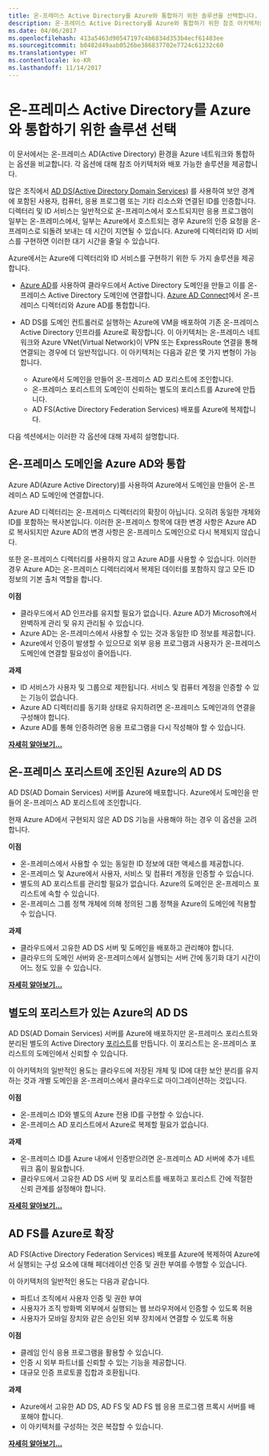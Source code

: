 ```yaml
---
title: 온-프레미스 Active Directory를 Azure와 통합하기 위한 솔루션을 선택합니다.
description: 온-프레미스 Active Directory를 Azure와 통합하기 위한 참조 아키텍처를 비교합니다.
ms.date: 04/06/2017
ms.openlocfilehash: 413a5463d90547197c4b6834d353b4ecf61483ee
ms.sourcegitcommit: b0482d49aab0526be386837702e7724c61232c60
ms.translationtype: HT
ms.contentlocale: ko-KR
ms.lasthandoff: 11/14/2017
---
```

# <a name="choose-a-solution-for-integrating-on-premises-active-directory-with-azure"></a>온-프레미스 Active Directory를 Azure와 통합하기 위한 솔루션 선택

이 문서에서는 온-프레미스 AD(Active Directory) 환경을 Azure 네트워크와 통합하는 옵션을 비교합니다. 각 옵션에 대해 참조 아키텍처와 배포 가능한 솔루션을 제공합니다.

많은 조직에서 [AD DS(Active Directory Domain Services)][active-directory-domain-services] 를 사용하여 보안 경계에 포함된 사용자, 컴퓨터, 응용 프로그램 또는 기타 리소스와 연결된 ID를 인증합니다. 디렉터리 및 ID 서비스는 일반적으로 온-프레미스에서 호스트되지만 응용 프로그램이 일부는 온-프레미스에서, 일부는 Azure에서 호스트되는 경우 Azure의 인증 요청을 온-프레미스로 되돌려 보내는 데 시간이 지연될 수 있습니다. Azure에 디렉터리와 ID 서비스를 구현하면 이러한 대기 시간을 줄일 수 있습니다.

Azure에서는 Azure에 디렉터리와 ID 서비스를 구현하기 위한 두 가지 솔루션을 제공합니다. 

* [Azure AD][azure-active-directory]를 사용하여 클라우드에서 Active Directory 도메인을 만들고 이를 온-프레미스 Active Directory 도메인에 연결합니다. [Azure AD Connect][azure-ad-connect]에서 온-프레미스 디렉터리와 Azure AD를 통합합니다.

* AD DS를 도메인 컨트롤러로 실행하는 Azure에 VM을 배포하여 기존 온-프레미스 Active Directory 인프라를 Azure로 확장합니다. 이 아키텍처는 온-프레미스 네트워크와 Azure VNet(Virtual Network)이 VPN 또는 ExpressRoute 연결을 통해 연결되는 경우에 더 일반적입니다. 이 아키텍처는 다음과 같은 몇 가지 변형이 가능합니다. 

    - Azure에서 도메인을 만들어 온-프레미스 AD 포리스트에 조인합니다.
    - 온-프레미스 포리스트의 도메인이 신뢰하는 별도의 포리스트를 Azure에 만듭니다.
    - AD FS(Active Directory Federation Services) 배포를 Azure에 복제합니다. 

다음 섹션에서는 이러한 각 옵션에 대해 자세히 설명합니다.

## <a name="integrate-your-on-premises-domains-with-azure-ad"></a>온-프레미스 도메인을 Azure AD와 통합

Azure AD(Azure Active Directory)를 사용하여 Azure에서 도메인을 만들어 온-프레미스 AD 도메인에 연결합니다. 

Azure AD 디렉터리는 온-프레미스 디렉터리의 확장이 아닙니다. 오히려 동일한 개체와 ID를 포함하는 복사본입니다. 이러한 온-프레미스 항목에 대한 변경 사항은 Azure AD로 복사되지만 Azure AD의 변경 사항은 온-프레미스 도메인으로 다시 복제되지 않습니다.

또한 온-프레미스 디렉터리를 사용하지 않고 Azure AD를 사용할 수 있습니다. 이러한 경우 Azure AD는 온-프레미스 디렉터리에서 복제된 데이터를 포함하지 않고 모든 ID 정보의 기본 출처 역할을 합니다.


**이점**

* 클라우드에서 AD 인프라를 유지할 필요가 없습니다. Azure AD가 Microsoft에서 완벽하게 관리 및 유지 관리될 수 있습니다.
* Azure AD는 온-프레미스에서 사용할 수 있는 것과 동일한 ID 정보를 제공합니다.
* Azure에서 인증이 발생할 수 있으므로 외부 응용 프로그램과 사용자가 온-프레미스 도메인에 연결할 필요성이 줄어듭니다.

**과제**

* ID 서비스가 사용자 및 그룹으로 제한됩니다. 서비스 및 컴퓨터 계정을 인증할 수 있는 기능이 없습니다.
* Azure AD 디렉터리를 동기화 상태로 유지하려면 온-프레미스 도메인과의 연결을 구성해야 합니다. 
* Azure AD를 통해 인증하려면 응용 프로그램을 다시 작성해야 할 수 있습니다.

**[자세히 알아보기...][aad]**

## <a name="ad-ds-in-azure-joined-to-an-on-premises-forest"></a>온-프레미스 포리스트에 조인된 Azure의 AD DS

AD DS(AD Domain Services) 서버를 Azure에 배포합니다. Azure에서 도메인을 만들어 온-프레미스 AD 포리스트에 조인합니다. 

현재 Azure AD에서 구현되지 않은 AD DS 기능을 사용해야 하는 경우 이 옵션을 고려합니다. 

**이점**

* 온-프레미스에서 사용할 수 있는 동일한 ID 정보에 대한 액세스를 제공합니다.
* 온-프레미스 및 Azure에서 사용자, 서비스 및 컴퓨터 계정을 인증할 수 있습니다.
* 별도의 AD 포리스트를 관리할 필요가 없습니다. Azure의 도메인은 온-프레미스 포리스트에 속할 수 있습니다.
* 온-프레미스 그룹 정책 개체에 의해 정의된 그룹 정책을 Azure의 도메인에 적용할 수 있습니다.

**과제**

* 클라우드에서 고유한 AD DS 서버 및 도메인을 배포하고 관리해야 합니다.
* 클라우드의 도메인 서버와 온-프레미스에서 실행되는 서버 간에 동기화 대기 시간이 어느 정도 있을 수 있습니다.

**[자세히 알아보기...][ad-ds]**

## <a name="ad-ds-in-azure-with-a-separate-forest"></a>별도의 포리스트가 있는 Azure의 AD DS

AD DS(AD Domain Services) 서버를 Azure에 배포하지만 온-프레미스 포리스트와 분리된 별도의 Active Directory [포리스트][ad-forest-defn]를 만듭니다. 이 포리스트는 온-프레미스 포리스트의 도메인에서 신뢰할 수 있습니다.

이 아키텍처의 일반적인 용도는 클라우드에 저장된 개체 및 ID에 대한 보안 분리를 유지하는 것과 개별 도메인을 온-프레미스에서 클라우드로 마이그레이션하는 것입니다.

**이점**

* 온-프레미스 ID와 별도의 Azure 전용 ID를 구현할 수 있습니다.
* 온-프레미스 AD 포리스트에서 Azure로 복제할 필요가 없습니다.

**과제**

* 온-프레미스 ID를 Azure 내에서 인증받으려면 온-프레미스 AD 서버에 추가 네트워크 홉이 필요합니다.
* 클라우드에서 고유한 AD DS 서버 및 포리스트를 배포하고 포리스트 간에 적절한 신뢰 관계를 설정해야 합니다.

**[자세히 알아보기...][ad-ds-forest]**

## <a name="extend-ad-fs-to-azure"></a>AD FS를 Azure로 확장

AD FS(Active Directory Federation Services) 배포를 Azure에 복제하여 Azure에서 실행되는 구성 요소에 대해 페더레이션 인증 및 권한 부여를 수행할 수 있습니다. 

이 아키텍처의 일반적인 용도는 다음과 같습니다.

* 파트너 조직에서 사용자 인증 및 권한 부여
* 사용자가 조직 방화벽 외부에서 실행되는 웹 브라우저에서 인증할 수 있도록 허용
* 사용자가 모바일 장치와 같은 승인된 외부 장치에서 연결할 수 있도록 허용 

**이점**

* 클레임 인식 응용 프로그램을 활용할 수 있습니다.
* 인증 시 외부 파트너를 신뢰할 수 있는 기능을 제공합니다.
* 대규모 인증 프로토콜 집합과 호환됩니다.

**과제**

* Azure에서 고유한 AD DS, AD FS 및 AD FS 웹 응용 프로그램 프록시 서버를 배포해야 합니다.
* 이 아키텍처를 구성하는 것은 복잡할 수 있습니다.

**[자세히 알아보기...][adfs]**

<!-- links -->

[aad]: ./azure-ad.md
[ad-ds]: ./adds-extend-domain.md
[ad-ds-forest]: ./adds-forest.md
[ad-forest-defn]: https://msdn.microsoft.com/library/ms676906.aspx
[adfs]: ./adfs.md

[active-directory-domain-services]: https://technet.microsoft.com/library/dd448614.aspx
[azure-active-directory]: /azure/active-directory-domain-services/active-directory-ds-overview
[azure-ad-connect]: /azure/active-directory/active-directory-aadconnect

